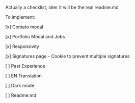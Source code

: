 Actually a checklist, later it will be the real readme.md

To implement:

[x] Contato modal

[x] Portfolio Modal and Jobs

[x] Responsivity

[x] Signatures page
    - Cookie to prevent multiple signatures

[ ] Past Experience

[ ] EN Translation

[ ] Dark mode

[ ] Readme.md